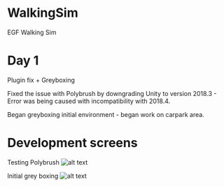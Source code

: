 # WalkingSim
EGF Walking Sim


# Day 1
Plugin fix + Greyboxing

Fixed the issue with Polybrush by downgrading Unity to version 2018.3 - Error was being caused with incompatibility with 2018.4.

Began greyboxing initial environment - began work on carpark area.

# Development screens

Testing Polybrush
![alt text](https://imgur.com/mRyuUSl)

Initial grey boxing
![alt text](https://imgur.com/HtMKDcW)